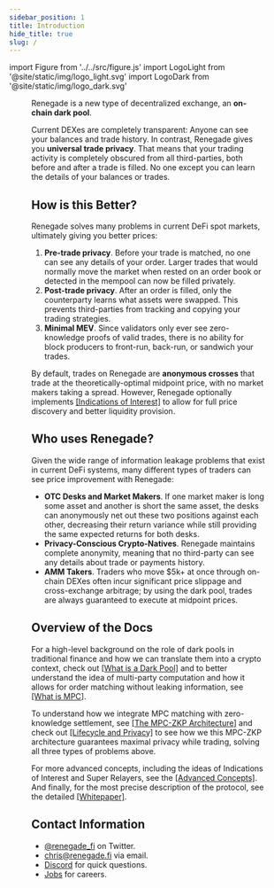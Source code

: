 ```yaml
---
sidebar_position: 1
title: Introduction
hide_title: true
slug: /
---
```


import Figure from '../../src/figure.js'
import LogoLight from '@site/static/img/logo_light.svg'
import LogoDark from '@site/static/img/logo_dark.svg'

<Figure
  LightImage={LogoLight}
  DarkImage={LogoDark}
  isSvg={true}
  width="40%"
  widthMobile="70%"
/>

Renegade is a new type of decentralized exchange, an **on-chain dark pool**.

Current DEXes are completely transparent: Anyone can see your balances and
trade history. In contrast, Renegade gives you **universal trade privacy**.
That means that your trading activity is completely obscured from all
third-parties, both before and after a trade is filled. No one except you can
learn the details of your balances or trades.

## How is this Better?

Renegade solves many problems in current DeFi spot markets, ultimately giving
you better prices:
1. **Pre-trade privacy**. Before your trade is matched, no one can see any
   details of your order. Larger trades that would normally move the market
   when rested on an order book or detected in the mempool can now be filled
   privately.
1. **Post-trade privacy**. After an order is filled, only the counterparty
   learns what assets were swapped. This prevents third-parties from tracking
   and copying your trading strategies.
1. **Minimal MEV**. Since validators only ever see zero-knowledge proofs of
   valid trades, there is no ability for block producers to front-run, back-run,
   or sandwich your trades.

By default, trades on Renegade are **anonymous crosses** that trade at the
theoretically-optimal midpoint price, with no market makers taking a spread.
However, Renegade optionally implements [[Indications of
Interest]](/advanced-concepts/ioi) to allow for full price discovery and better
liquidity provision.

## Who uses Renegade?

Given the wide range of information leakage problems that exist in current DeFi
systems, many different types of traders can see price improvement with
Renegade:

- **OTC Desks and Market Makers**. If one market maker is long some asset and
  another is short the same asset, the desks can anonymously net out these two
  positions against each other, decreasing their return variance while still
  providing the same expected returns for both desks.
- **Privacy-Conscious Crypto-Natives**. Renegade maintains complete anonymity,
  meaning that no third-party can see any details about trade or payments
  history.
- **AMM Takers**. Traders who move $5k+ at once through on-chain DEXes often
  incur significant price slippage and cross-exchange arbitrage; by using the
  dark pool, trades are always guaranteed to execute at midpoint prices.

## Overview of the Docs

For a high-level background on the role of dark pools in traditional finance
and how we can translate them into a crypto context, check out [[What is a Dark
Pool]](/core-concepts/dark-pool-explainer) and to better understand the idea of
multi-party computation and how it allows for order matching without leaking
information, see [[What is MPC]](/core-concepts/mpc-explainer).

To understand how we integrate MPC matching with zero-knowledge settlement, see
[[The MPC-ZKP Architecture]](/core-concepts/mpc-zkp) and check out [[Lifecycle
and Privacy]](/core-concepts/privacy) to see how we this MPC-ZKP architecture
guarantees maximal privacy while trading, solving all three types of problems
above.

For more advanced concepts, including the ideas of Indications of Interest
and Super Relayers, see the [[Advanced Concepts]](/advanced-concepts/ioi).
And finally, for the most precise description of the protocol, see the detailed
[[Whitepaper]](/getting-started/whitepaper).

## Contact Information
- [@renegade_fi](https://twitter.com/renegade_fi) on Twitter.
- [chris@renegade.fi](mailto:chris@renegade.fi) via email.
- [Discord](https://discord.gg/renegade-fi) for quick questions.
- [Jobs](https://jobs.renegade.fi) for careers.
